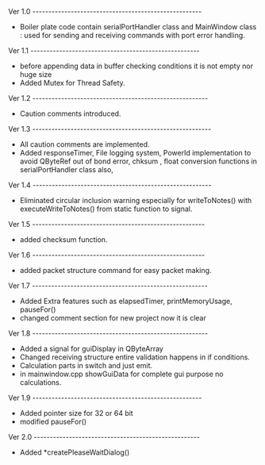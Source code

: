 Ver 1.0 -----------------------------------------------------
- Boiler plate code contain serialPortHandler class and MainWindow class : used for sending and receiving commands with port error handling.

Ver 1.1 -----------------------------------------------------
- before appending data in buffer checking conditions it is not empty nor huge size
- Added Mutex for Thread Safety.

Ver 1.2 -------------------------------------------------------
- Caution comments introduced.
 
Ver 1.3 --------------------------------------------------------
- All caution comments are implemented.
- Added responseTimer, File logging system, PowerId implementation to avoid QByteRef out of bond error, chksum , float conversion functions in serialPortHandler class also,

Ver 1.4 --------------------------------------------------------
- Eliminated circular inclusion warning especially for writeToNotes() with executeWriteToNotes() from static function to signal.

Ver 1.5 ------------------------------------------------------
- added checksum function.

Ver 1.6 ------------------------------------------------------
- added packet structure command for easy packet making.

Ver 1.7 -------------------------------------------------------
- Added Extra features such as elapsedTimer, printMemoryUsage, pauseFor()
- changed comment section for new project now it is clear

Ver 1.8 -------------------------------------------------------
- Added a signal for guiDisplay in QByteArray
- Changed receiving structure entire validation happens in if conditions.
- Calculation parts in switch and just emit.
- in mainwindow.cpp showGuiData for complete gui purpose no calculations.

Ver 1.9 -----------------------------------------------------
- Added pointer size for 32 or 64 bit
- modified pauseFor()

Ver 2.0 ----------------------------------------------------
- Added *createPleaseWaitDialog()
